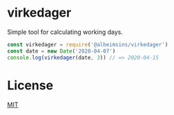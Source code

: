 # virkedager

Simple tool for calculating working days.

```JavaScript
const virkedager = require('@alheimsins/virkedager')
const date = new Date('2020-04-07')
console.log(virkedager(date, 3)) // => 2020-04-15
```

# License

[MIT](LICENSE)